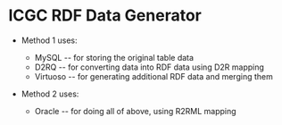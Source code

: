 ICGC RDF Data Generator
=======================

* Method 1 uses:
    * MySQL -- for storing the original table data
    * D2RQ -- for converting data into RDF data using D2R mapping
    * Virtuoso -- for generating additional RDF data and merging them

* Method 2 uses:
    * Oracle -- for doing all of above, using R2RML mapping
